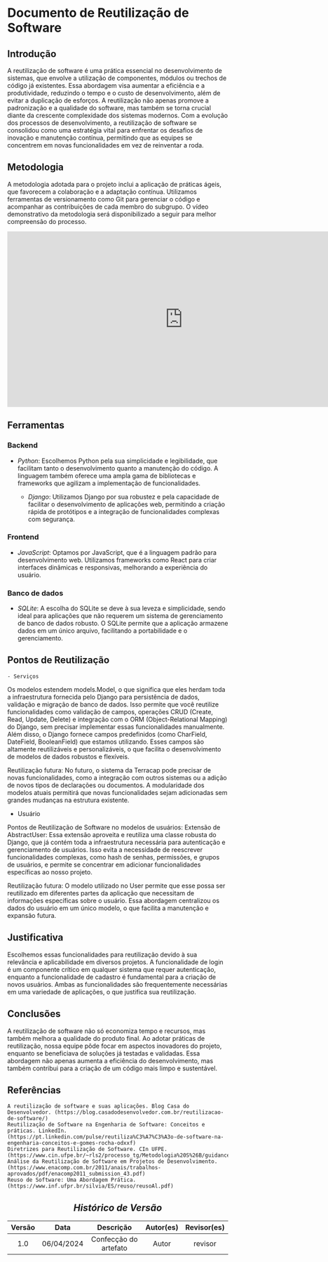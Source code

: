 # <a>Documento de Reutilização de Software</a>

## <a>Introdução</a>

A reutilização de software é uma prática essencial no desenvolvimento de sistemas, que envolve a utilização de componentes, módulos ou trechos de código já existentes. Essa abordagem visa aumentar a eficiência e a produtividade, reduzindo o tempo e o custo de desenvolvimento, além de evitar a duplicação de esforços. A reutilização não apenas promove a padronização e a qualidade do software, mas também se torna crucial diante da crescente complexidade dos sistemas modernos. Com a evolução dos processos de desenvolvimento, a reutilização de software se consolidou como uma estratégia vital para enfrentar os desafios de inovação e manutenção contínua, permitindo que as equipes se concentrem em novas funcionalidades em vez de reinventar a roda.

## <a>Metodologia</a>

A metodologia adotada para o projeto inclui a aplicação de práticas ágeis, que favorecem a colaboração e a adaptação contínua. Utilizamos ferramentas de versionamento como Git para gerenciar o código e acompanhar as contribuições de cada membro do subgrupo. O vídeo demonstrativo da metodologia será disponibilizado a seguir para melhor compreensão do processo.

<center>

<iframe width="800" height="400" src="https://www.youtube-nocookie.com/embed/39Ghah-Dyik" frameborder="0" allow="accelerometer; autoplay; clipboard-write; encrypted-media; gyroscope; picture-in-picture" allowfullscreen></iframe>

</center>

## <a>Ferramentas</a>

### <a>Backend</a>

- *Python*: Escolhemos Python pela sua simplicidade e legibilidade, que facilitam tanto o desenvolvimento quanto a manutenção do código. A linguagem também oferece uma ampla gama de bibliotecas e frameworks que agilizam a implementação de funcionalidades.
  
  - *Django*: Utilizamos Django por sua robustez e pela capacidade de facilitar o desenvolvimento de aplicações web, permitindo a criação rápida de protótipos e a integração de funcionalidades complexas com segurança.

### <a>Frontend</a>

- *JavaScript*: Optamos por JavaScript, que é a linguagem padrão para desenvolvimento web. Utilizamos frameworks como React para criar interfaces dinâmicas e responsivas, melhorando a experiência do usuário.

### <a>Banco de dados</a>

- *SQLite*: A escolha do SQLite se deve à sua leveza e simplicidade, sendo ideal para aplicações que não requerem um sistema de gerenciamento de banco de dados robusto. O SQLite permite que a aplicação armazene dados em um único arquivo, facilitando a portabilidade e o gerenciamento.

## Pontos de Reutilização

	- Serviços

Os modelos estendem models.Model, o que significa que eles herdam toda a infraestrutura fornecida pelo Django para persistência de dados, validação e migração de banco de dados. Isso permite que você reutilize funcionalidades como validação de campos, operações CRUD (Create, Read, Update, Delete) e integração com o ORM (Object-Relational Mapping) do Django, sem precisar implementar essas funcionalidades manualmente. Além disso, o Django fornece campos predefinidos (como CharField, DateField, BooleanField) que estamos utilizando. Esses campos são altamente reutilizáveis e personalizáveis, o que facilita o desenvolvimento de modelos de dados robustos e flexíveis. 

Reutilização futura:
No futuro, o sistema da Terracap pode precisar de novas funcionalidades, como a integração com outros sistemas ou a adição de novos tipos de declarações ou documentos. A modularidade dos modelos atuais permitirá que novas funcionalidades sejam adicionadas sem grandes mudanças na estrutura existente.

- Usuário

Pontos de Reutilização de Software no modelos de usuários:
Extensão de AbstractUser:
Essa extensão aproveita e reutiliza uma classe robusta do Django, que já contém toda a infraestrutura necessária para autenticação e gerenciamento de usuários. Isso evita a necessidade de reescrever funcionalidades complexas, como hash de senhas, permissões, e grupos de usuários, e permite se concentrar em adicionar funcionalidades específicas ao nosso projeto.

Reutilização futura:
O modelo utilizado no User permite que esse possa ser reutilizado em diferentes partes da aplicação que necessitam de informações específicas sobre o usuário. Essa abordagem centralizou os dados do usuário em um único modelo, o que facilita a manutenção e expansão futura. 



## <a>Justificativa</a>

Escolhemos essas funcionalidades para reutilização devido à sua relevância e aplicabilidade em diversos projetos. A funcionalidade de login é um componente crítico em qualquer sistema que requer autenticação, enquanto a funcionalidade de cadastro é fundamental para a criação de novos usuários. Ambas as funcionalidades são frequentemente necessárias em uma variedade de aplicações, o que justifica sua reutilização.

## <a>Conclusões</a>

A reutilização de software não só economiza tempo e recursos, mas também melhora a qualidade do produto final. Ao adotar práticas de reutilização, nossa equipe pôde focar em aspectos inovadores do projeto, enquanto se beneficiava de soluções já testadas e validadas. Essa abordagem não apenas aumenta a eficiência do desenvolvimento, mas também contribui para a criação de um código mais limpo e sustentável.

## <a>Referências</a>

    A reutilização de software e suas aplicações. Blog Casa do Desenvolvedor. (https://blog.casadodesenvolvedor.com.br/reutilizacao-de-software/)
    Reutilização de Software na Engenharia de Software: Conceitos e práticas. LinkedIn. (https://pt.linkedin.com/pulse/reutiliza%C3%A7%C3%A3o-de-software-na-engenharia-conceitos-e-gomes-rocha-odxxf)
    Diretrizes para Reutilização de Software. CIn UFPE. (https://www.cin.ufpe.br/~rls2/processo_tg/Metodologia%20S%26B/guidances/guidelines/software_reuse_6BA25ECC.html)
    Análise da Reutilização de Software em Projetos de Desenvolvimento. (https://www.enacomp.com.br/2011/anais/trabalhos-aprovados/pdf/enacomp2011_submission_43.pdf)
    Reuso de Software: Uma Abordagem Prática. (https://www.inf.ufpr.br/silvia/ES/reuso/reusoAl.pdf)


<Center>

## <a><a>*Histórico de Versão</a>*</a>

| Versão |    Data    |       Descrição       | Autor(es) | Revisor(es) |
| :----: | :--------: | :-------------------: | :-------: | :---------: |
|  1.0   | 06/04/2024 | Confecção do artefato |   Autor   |   revisor   |